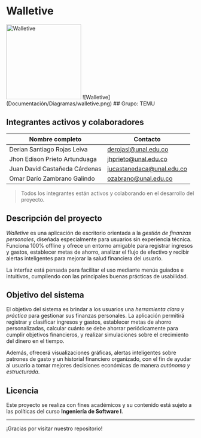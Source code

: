 # Walletive
<img src="Documentación/Diagramas/walletive.png" alt="Walletive" width="200"/>
![Walletive](Documentación/Diagramas/walletive.png)
## Grupo: TEMU

## Integrantes activos y colaboradores

| Nombre completo                        | Contacto                  |
|----------------------------------------|-------------------------  |
| Derian Santiago Rojas Leiva            | derojasl@unal.edu.co      |
| Jhon Edison Prieto Artunduaga          | jhprieto@unal.edu.co      |
| Juan David Castañeda Cárdenas          | jucastanedaca@unal.edu.co |
| Omar Darío Zambrano Galindo            | ozabrano@unal.edu.co      |

> Todos los integrantes están activos y colaborando en el desarrollo del proyecto.

## Descripción del proyecto

*Walletive* es una aplicación de escritorio orientada a la *gestión de finanzas personales*, diseñada especialmente para usuarios sin experiencia técnica. Funciona 100% offline y ofrece un entorno amigable para registrar ingresos y gastos, establecer metas de ahorro, analizar el flujo de efectivo y recibir alertas inteligentes para mejorar la salud financiera del usuario.

La interfaz está pensada para facilitar el uso mediante menús guiados e intuitivos, cumpliendo con las principales buenas prácticas de usabilidad.

## Objetivo del sistema

El objetivo del sistema es brindar a los usuarios una *herramienta clara y práctica* para gestionar sus finanzas personales. La aplicación permitirá registrar y clasificar ingresos y gastos, establecer metas de ahorro personalizadas, calcular cuánto se debe ahorrar periódicamente para cumplir objetivos financieros, y realizar simulaciones sobre el crecimiento del dinero en el tiempo.

Además, ofrecerá visualizaciones gráficas, alertas inteligentes sobre patrones de gasto y un historial financiero organizado, con el fin de ayudar al usuario a tomar mejores decisiones económicas de manera *autónoma y estructurada*.

## Licencia

Este proyecto se realiza con fines académicos y su contenido está sujeto a las políticas del curso **Ingeniería de Software I**.

---

¡Gracias por visitar nuestro repositorio!




